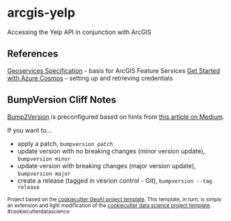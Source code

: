 # arcgis-yelp

Accessing the Yelp API in conjunction with ArcGIS

## References

[Geoservices Specification](http://geoservices.github.io) - basis for ArcGIS Feature Services
[Get Started with Azure Cosmos](https://learn.microsoft.com/en-us/azure/cosmos-db/nosql/how-to-python-get-started?tabs=env-virtual%2Cazure-portal%2Cwindows)
    - setting up and retrieving credentials



## BumpVersion Cliff Notes

[Bump2Version](https://github.com/c4urself/bump2version) is preconfigured based on hints from [this article on Medium](https://williamhayes.medium.com/versioning-using-bumpversion-4d13c914e9b8).

If you want to...

- apply a patch, `bumpversion patch`
- update version with no breaking changes (minor version update), `bumpversion minor`
- update version with breaking changes (major version update), `bumpversion major`
- create a release (tagged in vesrion control - Git), `bumpversion --tag release`

<p><small>Project based on the <a target="_blank" href="https://github.com/knu2xs/cookiecutter-geoai">cookiecutter GeoAI project template</a>. This template, in turn, is simply an extension and light modification of the <a target="_blank" href="https://drivendata.github.io/cookiecutter-data-science/">cookiecutter data science project template</a>. #cookiecutterdatascience</small></p>
